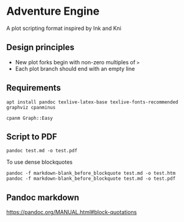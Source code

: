 # Adventure Engine

A plot scripting format inspired by Ink and Kni

## Design principles

- New plot forks begin with non-zero multiples of `>`
- Each plot branch should end with an empty line

## Requirements 

    apt install pandoc texlive-latex-base texlive-fonts-recommended graphviz cpanminus
    
    cpanm Graph::Easy
  
## Script to PDF

    pandoc test.md -o test.pdf
    
To use dense blockquotes
    
    pandoc -f markdown-blank_before_blockquote test.md -o test.htm
    pandoc -f markdown-blank_before_blockquote test.md -o test.pdf
    
## Pandoc markdown

https://pandoc.org/MANUAL.html#block-quotations

